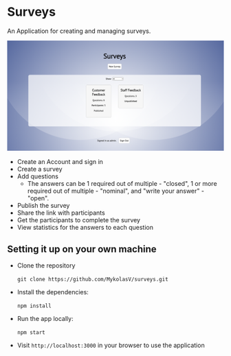 # Surveys

An Application for creating and managing surveys.

![image](screenshots/surveys.png)

- Create an Account and sign in
- Create a survey
- Add questions
  - The answers can be 1 required out of multiple - "closed", 1 or more required
    out of multiple - "nominal", and "write your answer" - "open".
- Publish the survey
- Share the link with participants
- Get the participants to complete the survey
- View statistics for the answers to each question

## Setting it up on your own machine
- Clone the repository

  `git clone https://github.com/MykolasV/surveys.git`

- Install the dependencies:
  
  `npm install`

- Run the app locally:

  `npm start`

- Visit `http://localhost:3000` in your browser to use the application
